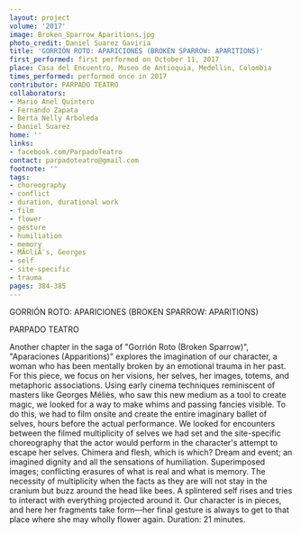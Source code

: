 ```yaml
---
layout: project
volume: '2017'
image: Broken_Sparrow_Aparitions.jpg
photo_credit: Daniel Suarez Gaviria
title: 'GORRIÓN ROTO: APARICIONES (BROKEN SPARROW: APARITIONS)'
first_performed: first performed on October 11, 2017
place: Casa del Encuentro, Museo de Antioquia, Medellin, Colombia
times_performed: performed once in 2017
contributor: PARPADO TEATRO
collaborators:
- Mario Anel Quintero
- Fernando Zapata
- Berta Nelly Arboleda
- Daniel Suarez
home: ''
links:
- facebook.com/ParpadoTeatro
contact: parpadoteatro@gmail.com
footnote: ''
tags:
- choreography
- conflict
- duration, durational work
- film
- flower
- gesture
- humiliation
- memory
- MÃ©liÃ¨s, Georges
- self
- site-specific
- trauma
pages: 384-385
---
```


GORRIÓN ROTO: APARICIONES 
(BROKEN SPARROW: APARITIONS)

PARPADO TEATRO

Another chapter in the saga of "Gorrión Roto (Broken Sparrow)", "Aparaciones (Apparitions)" explores the imagination of our character, a woman who has been mentally broken by an emotional trauma in her past. For this piece, we focus on her visions, her selves, her images, totems, and metaphoric associations. Using early cinema techniques reminiscent of masters like Georges Méliès, who saw this new medium as a tool to create magic, we looked for a way to make whims and passing fancies visible. To do this, we had to film onsite and create the entire imaginary ballet of selves, hours before the actual performance. We looked for encounters between the filmed multiplicity of selves we had set and the site-specific choreography that the actor would perform in the character's attempt to escape her selves. Chimera and flesh, which is which? Dream and event; an imagined dignity and all the sensations of humiliation. Superimposed images; conflicting erasures of what is real and what is memory. The necessity of multiplicity when the facts as they are will not stay in the cranium but buzz around the head like bees. A splintered self rises and tries to interact with everything projected around it. Our character is in pieces, and here her fragments take form—her final gesture is always to get to that place where she may wholly flower again. Duration: 21 minutes.
